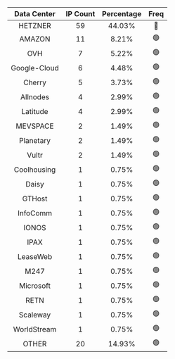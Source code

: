 | Data Center | IP Count | Percentage | Freq |
|:------------:|:--------:|:-----------:|:-----:|
| HETZNER | 59 | 44.03% | 🔴 |
| AMAZON | 11 | 8.21% | 🟢 |
| OVH | 7 | 5.22% | 🟢 |
| Google-Cloud | 6 | 4.48% | 🟢 |
| Cherry | 5 | 3.73% | 🟢 |
| Allnodes | 4 | 2.99% | 🟢 |
| Latitude | 4 | 2.99% | 🟢 |
| MEVSPACE | 2 | 1.49% | 🟢 |
| Planetary | 2 | 1.49% | 🟢 |
| Vultr | 2 | 1.49% | 🟢 |
| Coolhousing | 1 | 0.75% | 🟢 |
| Daisy | 1 | 0.75% | 🟢 |
| GTHost | 1 | 0.75% | 🟢 |
| InfoComm | 1 | 0.75% | 🟢 |
| IONOS | 1 | 0.75% | 🟢 |
| IPAX | 1 | 0.75% | 🟢 |
| LeaseWeb | 1 | 0.75% | 🟢 |
| M247 | 1 | 0.75% | 🟢 |
| Microsoft | 1 | 0.75% | 🟢 |
| RETN | 1 | 0.75% | 🟢 |
| Scaleway | 1 | 0.75% | 🟢 |
| WorldStream | 1 | 0.75% | 🟢 |
| OTHER | 20 | 14.93% | 🟢 |